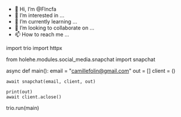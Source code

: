 - 👋 Hi, I’m @Flncfa
- 👀 I’m interested in ...
- 🌱 I’m currently learning ...
- 💞️ I’m looking to collaborate on ...
- 📫 How to reach me ...

<!---
Flncfa/Flncfa is a ✨ special ✨ repository because its `README.md` (this file) appears on your GitHub profile.
You can click the Preview link to take a look at your changes.
--->
import trio
import httpx

from holehe.modules.social_media.snapchat import snapchat


async def main():
    email = "camillefolin@gmail.com"
    out = []
    client = ()

    await snapchat(email, client, out)

    print(out)
    await client.aclose()

trio.run(main)
